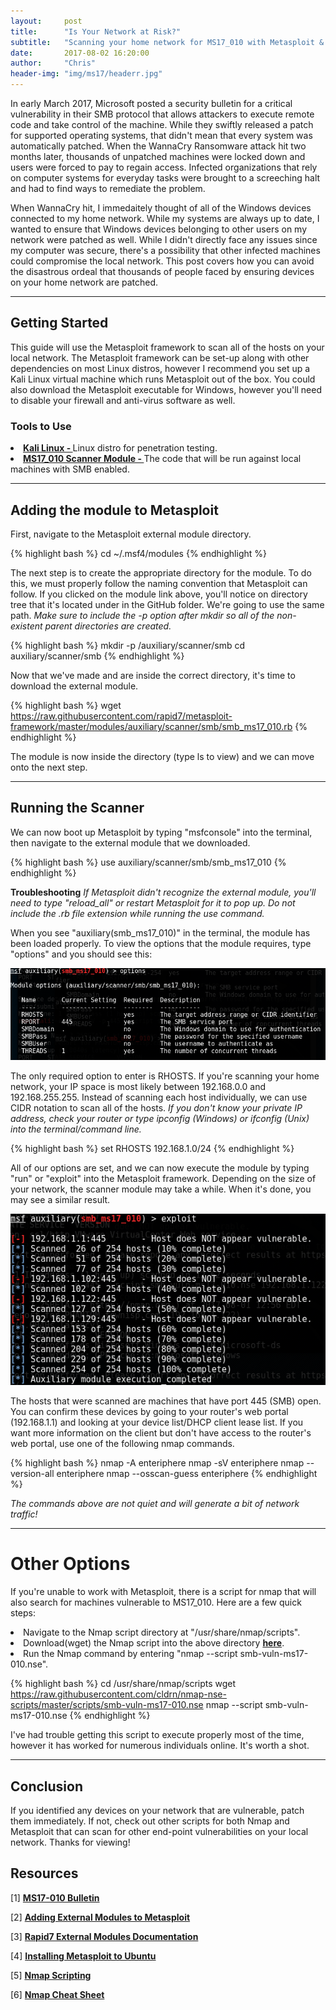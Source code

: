 ```yaml
---
layout:     post
title:      "Is Your Network at Risk?"
subtitle:   "Scanning your home network for MS17_010 with Metasploit & Nmap"
date:       2017-08-02 16:20:00
author:     "Chris"
header-img: "img/ms17/headerr.jpg"
---
```


<p>In early March 2017, Microsoft posted a security bulletin for a critical vulnerability in their SMB protocol that allows attackers to execute remote code and take control of the machine. While they swiftly released a patch for supported operating systems, that didn't mean that every system was automatically patched. When the WannaCry Ransomware attack hit two months later, thousands of unpatched machines were locked down and users were forced to pay to regain access. Infected organizations that rely on computer systems for everyday tasks were brought to a screeching halt and had to find ways to remediate the problem. </p>


<p>When WannaCry hit, I immedaitely thought of all of the Windows devices connected to my home network. While my systems are always up to date, I wanted to ensure that Windows devices belonging to other users on my network were patched as well. While I didn't directly face any issues since my computer was secure, there's a possibility that other infected machines could compromise the local network. This post covers how you can avoid the disastrous ordeal that thousands of people faced by ensuring devices on your home network are patched. </p>
<hr>

<h2>Getting Started</h2>
<p>This guide will use the Metasploit framework to scan all of the hosts on your local network. The Metasploit framework can be set-up along with other dependencies on most Linux distros, however I recommend you set up a Kali Linux virtual machine which runs Metasploit out of the box. You could also download the Metasploit executable for Windows, however you'll need to disable your firewall and anti-virus software as well.</p>

<h3>Tools to Use</h3>


<li><a href="https://www.kali.org/downloads/"><b>Kali Linux - </b></a>Linux distro for penetration testing.</li>
<li><a href="https://github.com/rapid7/metasploit-framework/blob/master/modules/auxiliary/scanner/smb/smb_ms17_010.rb"><b>MS17_010 Scanner Module - </b></a>The code that will be run against local machines with SMB enabled.</li>
<hr>

<h2>Adding the module to Metasploit</h2>
<p>First, navigate to the Metasploit external module directory.</p>

{% highlight bash %}
cd ~/.msf4/modules
{% endhighlight %}

<p>The next step is to create the appropriate directory for the module. To do this, we must properly follow the naming convention that Metasploit can follow. If you clicked on the module link above, you'll notice on directory tree that it's located under in the GitHub folder. We're going to use the same path. <i>Make sure to include the -p option after mkdir so all of the non-existent parent directories are created.</i></p>

{% highlight bash %}
mkdir -p /auxiliary/scanner/smb
cd auxiliary/scanner/smb
{% endhighlight %}

<p>Now that we've made and are inside the correct directory, it's time to download the external module.</p>

{% highlight bash %}
wget https://raw.githubusercontent.com/rapid7/metasploit-framework/master/modules/auxiliary/scanner/smb/smb_ms17_010.rb
{% endhighlight %}

<p>The module is now inside the directory (type ls to view) and we can move onto the next step.</p>
<hr>

<h2>Running the Scanner</h2>
<p>We can now boot up Metasploit by typing "msfconsole" into the terminal, then navigate to the external module that we downloaded.</p>

{% highlight bash %}
use auxiliary/scanner/smb/smb_ms17_010
{% endhighlight %}

<p><b>Troubleshooting</b><i> If Metasploit didn't recognize the external module, you'll need to type "reload_all" or restart Metasploit for it to pop up. Do not include the .rb file extension while running the use command.</i></p>

<p>When you see "auxiliary(smb_ms17_010)" in the terminal, the module has been loaded properly. To view the options that the module requires, type "options" and you should see this:</p>

![Figure One](/img/ms17/options.PNG)

<p>The only required option to enter is RHOSTS. If you're scanning your home network, your IP space is most likely between 192.168.0.0 and 192.168.255.255. Instead of scanning each host individually, we can use CIDR notation to scan all of the hosts. <i> If you don't know your private IP address, check your router or type ipconfig (Windows) or ifconfig (Unix) into the terminal/command line.</i></p>

{% highlight bash %}
set RHOSTS 192.168.1.0/24
{% endhighlight %}

<p>All of our options are set, and we can now execute the module by typing "run" or "exploit" into the Metasploit framework. Depending on the size of your network, the scanner module may take a while. When it's done, you may see a similar result.</p>


![Figure Two](/img/ms17/fini.PNG)

<p>The hosts that were scanned are machines that have port 445 (SMB) open. You can confirm these devices by going to your router's web portal (192.168.1.1) and looking at your device list/DHCP client lease list. If you want more information on the client but don't have access to the router's web portal, use one of the following nmap commands. </p>

{% highlight bash %}
nmap -A enteriphere
nmap -sV enteriphere
nmap --version-all enteriphere
nmap --osscan-guess enteriphere
{% endhighlight %}

<p><i>The commands above are not quiet and will generate a bit of network traffic!</i></p>
<hr>

<h1>Other Options</h1>
<p>If you're unable to work with Metasploit, there is a script for nmap that will also search for machines vulnerable to MS17_010. Here are a few quick steps:</p>

<li>Navigate to the Nmap script directory at "/usr/share/nmap/scripts".</li>
<li>Download(wget) the Nmap script into the above directory <a href="https://raw.githubusercontent.com/cldrn/nmap-nse-scripts/master/scripts/smb-vuln-ms17-010.nse"><b>here</b></a>.</li>
<li>Run the Nmap command by entering "nmap --script smb-vuln-ms17-010.nse".</li>

{% highlight bash %}
cd /usr/share/nmap/scripts
wget https://raw.githubusercontent.com/cldrn/nmap-nse-scripts/master/scripts/smb-vuln-ms17-010.nse
nmap --script smb-vuln-ms17-010.nse
{% endhighlight %}

<p>I've had trouble getting this script to execute properly most of the time, however it has worked for numerous individuals online. It's worth a shot.</p>
<hr>

<h2>Conclusion</h2>
<p>If you identified any devices on your network that are vulnerable, patch them immediately. If not, check out other scripts for both Nmap and Metasploit that can scan for other end-point vulnerabilities on your local network. Thanks for viewing!</p>

<h2>Resources</h2>
<p>[1] <a href="https://technet.microsoft.com/en-us/library/security/ms17-010.aspx"><b>MS17-010 Bulletin</b></a></p>
<p>[2] <a href="http://www.kalitutorials.net/2014/06/add-new-exploits-to-metasploit-from.html"><b>Adding External Modules to Metasploit</b></a></p>
<p>[3] <a href="https://github.com/rapid7/metasploit-framework/wiki/Loading-External-Modules"><b>Rapid7 External Modules Documentation</b></a></p>
<p>[4] <a href="https://www.darkoperator.com/installing-metasploit-in-ubunt/"><b>Installing Metasploit to Ubuntu</b></a></p>
<p>[5] <a href="https://null-byte.wonderhowto.com/how-to/hack-like-pro-using-nmap-scripting-engine-nse-for-reconnaissance-0158681/"><b>Nmap Scripting</b></a></p>
<p>[6] <a href="https://hackertarget.com/nmap-cheatsheet-a-quick-reference-guide/"><b>Nmap Cheat Sheet</b></a></p>








